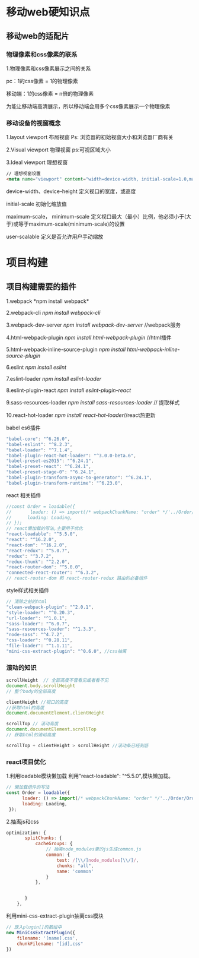 <h1>移动web硬知识点</h1>

<h2>移动web的适配片</h2>
<h3>物理像素和css像素的联系</h3>
 1.物理像素和css像素展示之间的关系
 
 pc：1的css像素 = 1的物理像素
 
 移动端：1的css像素 = n倍的物理像素
 
 为能让移动端高清展示，所以移动端会用多个css像素展示一个物理像素

<h3>移动设备的视窗概念</h3>

1.layout viewport 布局视窗 Ps: 浏览器的初始视窗大小和浏览器厂商有关

2.Visual viewport 物理视窗 ps:可视区域大小

3.Ideal viewport 理想视窗

```html
// 理想视窗设置 
<meta name="viewport" content="width=device-width, initial-scale=1.0,maximum-scale=1.0,user-scalable=no"/>
```
device-width、device-height 定义视口的宽度，或高度

initial-scale 初始化缩放值

maximum-scale， minimum-scale 定义视口最大（最小）比例，他必须小于(大于)或等于maximum-scale(minimum-scale)的设置

user-scalable 定义是否允许用户手动缩放


 <h1>项目构建</h1>
 
 <h2>项目构建需要的插件</h2>
 1.webpack *npm install webpack*
 
 2.webpack-cli *npm install webpack-cli*

 3.webpack-dev-server *npm install webpack-dev-server*  //webpack服务
 
 4.html-webpack-plugin *npm install html-webpack-plugin* //html插件
 
 5.html-webpack-inline-source-plugin *npm install html-webpack-inline-source-plugin* 
 
 6.eslint *npm install eslint* 
 
 7.eslint-loader *npm install eslint-loader* 
 
 8.eslint-plugin-react *npm install eslint-plugin-react* 
 
 9.sass-resources-loader *npm install sass-resources-loader* // 提取样式
 
 10.react-hot-loader *npm install react-hot-loader*//react热更新
 
 
babel  es6插件
 ```js
"babel-core": "^6.26.0",
"babel-eslint": "^8.2.3",
"babel-loader": "^7.1.4",
"babel-plugin-react-hot-loader": "^3.0.0-beta.6",
"babel-preset-es2015": "^6.24.1",
"babel-preset-react": "^6.24.1",
"babel-preset-stage-0": "^6.24.1",
"babel-plugin-transform-async-to-generator": "^6.24.1",
"babel-plugin-transform-runtime": "^6.23.0",
```
react 相关插件
```js
//const Order = loadable({
//       loader: () => import(/* webpackChunkName: "order" */'../Order/Order'),
//      loading: Loading,
// });
// react懒加载的写法,主要用于优化
"react-loadable": "^5.5.0",
"react": "^16.2.0",
"react-dom": "^16.2.0",
"react-redux": "^5.0.7",
"redux": "^3.7.2",
"redux-thunk": "^2.2.0",
"react-router-dom": "^5.0.0",
"connected-react-router": "^6.3.2",
// react-router-dom 和 react-router-redux 路由的必备组件
```
 
style样式相关插件

```js
// 清除之前的html
"clean-webpack-plugin": "^2.0.1",
"style-loader": "^0.20.3",
"url-loader": "^1.0.1",
"sass-loader": "^6.0.7",
"sass-resources-loader": "^1.3.3",
"node-sass": "^4.7.2",
"css-loader": "^0.28.11",
"file-loader": "^1.1.11",
"mini-css-extract-plugin": "^0.6.0", //css抽离

```

<h3>滚动的知识</h3>

```js
scrollHeight  // 全部高度不管看见或者看不见
document.body.scrollHeight
// 整个body的全部高度

clientHeight //视口的高度
//获取html的高度
document.documentElement.clientHeight

scrollTop // 滚动高度
document.documentElement.scrollTop
// 获取html的滚动高度

scrollTop + clientHeight > scrollHeight //滚动条已经到底
```

<h3>react项目优化</h3>

1.利用loadable模块懒加载
利用"react-loadable": "^5.5.0",模块懒加载。

```js
// 懒加载组件的写法
const Order = loadable({
      loader: () => import(/* webpackChunkName: "order" */'../Order/Order'),
      loading: Loading,
 });
```
2.抽离js和css
```js
optimization: {
       splitChunks: {
           cacheGroups: {
               // 抽离node_modules里的js生成common.js
               common: {
                   test: /[\\/]node_modules[\\/]/,
                   chunks: "all",
                   name: 'common'
               }
           },


       }
    },
```

利用mini-css-extract-plugin抽离css模块

```js
// 放入plugin[]的数组中
new MiniCssExtractPlugin({
    filename: '[name].css',
    chunkFilename: "[id],css"
})
```
